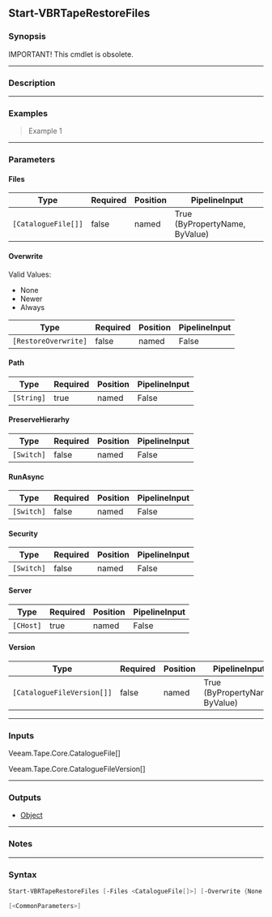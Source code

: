 Start-VBRTapeRestoreFiles
-------------------------

### Synopsis
IMPORTANT! This cmdlet is obsolete.

---

### Description

---

### Examples
> Example 1

---

### Parameters
#### **Files**

|Type               |Required|Position|PipelineInput                 |
|-------------------|--------|--------|------------------------------|
|`[CatalogueFile[]]`|false   |named   |True (ByPropertyName, ByValue)|

#### **Overwrite**

Valid Values:

* None
* Newer
* Always

|Type                |Required|Position|PipelineInput|
|--------------------|--------|--------|-------------|
|`[RestoreOverwrite]`|false   |named   |False        |

#### **Path**

|Type      |Required|Position|PipelineInput|
|----------|--------|--------|-------------|
|`[String]`|true    |named   |False        |

#### **PreserveHierarhy**

|Type      |Required|Position|PipelineInput|
|----------|--------|--------|-------------|
|`[Switch]`|false   |named   |False        |

#### **RunAsync**

|Type      |Required|Position|PipelineInput|
|----------|--------|--------|-------------|
|`[Switch]`|false   |named   |False        |

#### **Security**

|Type      |Required|Position|PipelineInput|
|----------|--------|--------|-------------|
|`[Switch]`|false   |named   |False        |

#### **Server**

|Type     |Required|Position|PipelineInput|
|---------|--------|--------|-------------|
|`[CHost]`|true    |named   |False        |

#### **Version**

|Type                      |Required|Position|PipelineInput                 |
|--------------------------|--------|--------|------------------------------|
|`[CatalogueFileVersion[]]`|false   |named   |True (ByPropertyName, ByValue)|

---

### Inputs
Veeam.Tape.Core.CatalogueFile[]

Veeam.Tape.Core.CatalogueFileVersion[]

---

### Outputs
* [Object](https://learn.microsoft.com/en-us/dotnet/api/System.Object)

---

### Notes

---

### Syntax
```PowerShell
Start-VBRTapeRestoreFiles [-Files <CatalogueFile[]>] [-Overwrite {None | Newer | Always}] -Path <String> [-PreserveHierarhy] [-RunAsync] [-Security] -Server <CHost> [-Version <CatalogueFileVersion[]>] 
```
```PowerShell
[<CommonParameters>]
```
